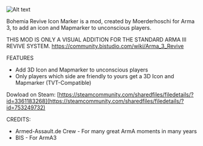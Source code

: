  ![Alt text](https://images.steamusercontent.com/ugc/260468244957899476/7BE0240023A23C14BA13FA7AE19E9A50B5D9BDB0/)

Bohemia Revive Icon Marker is a mod, created by Moerderhoschi for Arma 3, to add an icon and Mapmarker to unconscious players.

THIS MOD IS ONLY A VISUAL ADDITION FOR THE STANDARD ARMA III REVIVE SYSTEM.
https://community.bistudio.com/wiki/Arma_3_Revive

FEATURES
- Add 3D Icon and Mapmarker to unconscious players
- Only players which side are friendly to yours get a 3D Icon and Mapmarker (TVT-Compatible)

Dowload on Steam: [https://steamcommunity.com/sharedfiles/filedetails/?id=3361183268](https://steamcommunity.com/sharedfiles/filedetails/?id=753249732)

CREDITS:
- Armed-Assault.de Crew - For many great ArmA moments in many years
- BIS - For ArmA3

